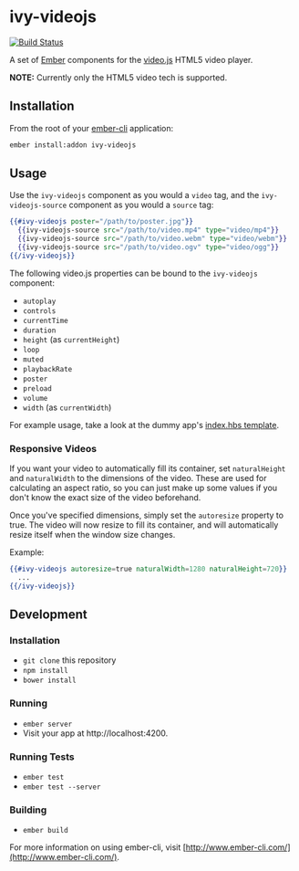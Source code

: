 # ivy-videojs

[![Build Status](https://travis-ci.org/IvyApp/ivy-videojs.svg?branch=master)](https://travis-ci.org/IvyApp/ivy-videojs)

A set of [Ember](http://emberjs.com/) components for the [video.js](http://www.videojs.com/) HTML5 video player.

**NOTE:** Currently only the HTML5 video tech is supported.

## Installation

From the root of your [ember-cli](http://www.ember-cli.com/) application:

```sh
ember install:addon ivy-videojs
```

## Usage

Use the `ivy-videojs` component as you would a `video` tag, and the `ivy-videojs-source` component as you would a `source` tag:

```handlebars
{{#ivy-videojs poster="/path/to/poster.jpg"}}
  {{ivy-videojs-source src="/path/to/video.mp4" type="video/mp4"}}
  {{ivy-videojs-source src="/path/to/video.webm" type="video/webm"}}
  {{ivy-videojs-source src="/path/to/video.ogv" type="video/ogg"}}
{{/ivy-videojs}}
```

The following video.js properties can be bound to the `ivy-videojs` component:

* `autoplay`
* `controls`
* `currentTime`
* `duration`
* `height` (as `currentHeight`)
* `loop`
* `muted`
* `playbackRate`
* `poster`
* `preload`
* `volume`
* `width` (as `currentWidth`)

For example usage, take a look at the dummy app's [index.hbs template](tests/dummy/app/templates/index.hbs).

### Responsive Videos

If you want your video to automatically fill its container, set `naturalHeight` and `naturalWidth` to the dimensions of the video. These are used for calculating an aspect ratio, so you can just make up some values if you don't know the exact size of the video beforehand.

Once you've specified dimensions, simply set the `autoresize` property to true. The video will now resize to fill its container, and will automatically resize itself when the window size changes.

Example:

```handlebars
{{#ivy-videojs autoresize=true naturalWidth=1280 naturalHeight=720}}
  ...
{{/ivy-videojs}}
```

## Development

### Installation

* `git clone` this repository
* `npm install`
* `bower install`

### Running

* `ember server`
* Visit your app at http://localhost:4200.

### Running Tests

* `ember test`
* `ember test --server`

### Building

* `ember build`

For more information on using ember-cli, visit [http://www.ember-cli.com/](http://www.ember-cli.com/).
